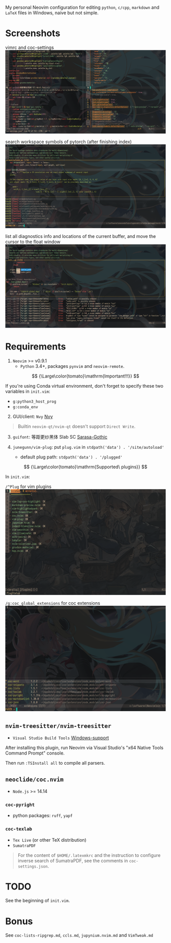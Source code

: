 My personal Neovim configuration for editing `python`, `c/cpp`, `markdown` and `LaTeX` files in Windows, naive but not simple.

# Screenshots

vimrc and coc-settings
![](./mds/imgs/vimrc.png)

search workspace symbols of pytorch (after finishing index)
![](./mds/imgs/index-torch.png)

list all diagnostics info and locations of the current buffer, and move the cursor to the float window
![](./mds/imgs/diag_torch_and_move_cursor_to_float_win.png)

# Requirements

1. `Neovim` >= v0.9.1
    - `Python` 3.4+, packages `pynvim` and `neovim-remote`.

$$
{\Large\color{tomato}\mathrm{Important!!!}}
$$

If you're using Conda virtual environment, don't forget to specify these two variables in `init.vim`:
* `g:python3_host_prog`
* `g:conda_env`

2. GUI/client: `Nvy` [Nvy](https://github.com/RMichelsen/Nvy/releases)

> Builtin `neovim-qt/nvim-qt` doesn't support `Direct Write`.

3. `guifont`: 等距更纱黑体 Slab SC [Sarasa-Gothic](https://github.com/be5invis/Sarasa-Gothic/releases)

4. `junegunn/vim-plug`: put `plug.vim` in `stdpath('data') . '/site/autoload'`
    - default plug path: `stdpath('data') . '/plugged'`

$$
{\Large\color{tomato}\mathrm{Supported\ plugins}}
$$

In `init.vim`:

`/^Plug` for vim plugins
![](./mds/imgs/plugins.png)

`/g:coc_global_extensions` for coc extensions
![](./mds/imgs/coc-extensions.png)

## `nvim-treesitter/nvim-treesitter`

- `Visual Studio Build Tools` [Windows-support](https://github.com/nvim-treesitter/nvim-treesitter/wiki/Windows-support#msvc)

After installing this plugin, run Neovim via Visual Studio's "x64 Native Tools Command Prompt" console.

Then run `:TSInstall all` to compile all parsers.

## `neoclide/coc.nvim`

- `Node.js` >= 14.14

### `coc-pyright`

- python packages: `ruff`, `yapf`

### `coc-texlab`

- `Tex Live` (or other TeX distribution)
- `SumatraPDF`

> For the content of `$HOME/.latexmkrc` and the instruction to configure inverse search of SumatraPDF, see the comments in `coc-settings.json`.

# TODO

See the beginning of `init.vim`.

# Bonus

See `coc-lists-ripgrep.md`, `ccls.md`, `jupynium.nvim.md` and `VimTweak.md`
